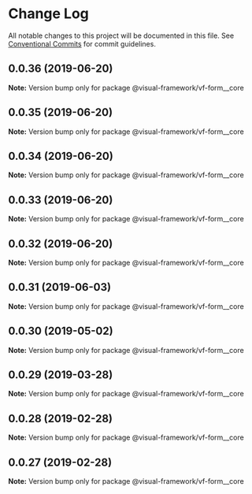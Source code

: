 # Change Log

All notable changes to this project will be documented in this file.
See [Conventional Commits](https://conventionalcommits.org) for commit guidelines.

## 0.0.36 (2019-06-20)

**Note:** Version bump only for package @visual-framework/vf-form__core





## 0.0.35 (2019-06-20)

**Note:** Version bump only for package @visual-framework/vf-form__core





## 0.0.34 (2019-06-20)

**Note:** Version bump only for package @visual-framework/vf-form__core





## 0.0.33 (2019-06-20)

**Note:** Version bump only for package @visual-framework/vf-form__core





## 0.0.32 (2019-06-20)

**Note:** Version bump only for package @visual-framework/vf-form__core





## 0.0.31 (2019-06-03)

**Note:** Version bump only for package @visual-framework/vf-form__core





## 0.0.30 (2019-05-02)

**Note:** Version bump only for package @visual-framework/vf-form__core





## 0.0.29 (2019-03-28)

**Note:** Version bump only for package @visual-framework/vf-form__core





## 0.0.28 (2019-02-28)

**Note:** Version bump only for package @visual-framework/vf-form__core





## 0.0.27 (2019-02-28)

**Note:** Version bump only for package @visual-framework/vf-form__core
